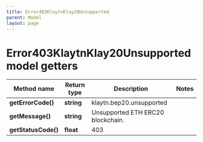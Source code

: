 ```yaml
---
title: Error403KlaytnKlay20Unsupported
parent: Model
layout: page
---
```


# Error403KlaytnKlay20Unsupported model getters

Method name | Return type | Description | Notes
------------ | ------------- | ------------- | -------------
**getErrorCode()** | **string** | klaytn.bep20.unsupported |
**getMessage()** | **string** | Unsupported ETH ERC20 blockchain. |
**getStatusCode()** | **float** | 403 |

